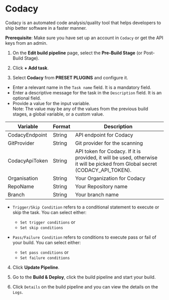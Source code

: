 # Codacy

Codacy is an automated code analysis/quality tool that helps developers to ship better software in a faster manner.

**Prerequisite**: Make sure you have set up an account in `Codacy` or get the API keys from an admin.

1. On the **Edit build pipeline** page, select the **Pre-Build Stage** (or Post-Build Stage).

2. Click **+ Add task**.

3. Select **Codacy** from **PRESET PLUGINS** and configure it.

 * Enter a relevant name in the `Task name` field. It is a mandatory field.
 * Enter a descriptive message for the task in the `Description` field. It is an optional field.
 * Provide a value for the input variable.<br> Note: The value may be any of the values from the previous build stages, a global variable, or a custom value.</br>

 | Variable | Format | Description |
 | ---- | ---- | ---- |
 | CodacyEndpoint | String | API endpoint for Codacy |
 | GitProvider | String | Git provider for the scanning |
 | CodacyApiToken | String | API token for Codacy. If it is provided, it will be used, otherwise it will be picked from Global secret (CODACY_API_TOKEN). |
 | Organisation | String | Your Organization for Codacy|
 | RepoName | String | Your Repository name |
 | Branch | String | Your branch name |

 * `Trigger/Skip Condition` refers to a conditional statement to execute or skip the task. You can select either:<ul><li>`Set trigger conditions` or</li><li>`Set skip conditions`</li></ul> 

 * `Pass/Failure Condition` refers to conditions to execute pass or fail of your build. You can select either:<ul><li>`Set pass conditions` or</li><li>`Set failure conditions`</li></ul> 

4. Click **Update Pipeline**.

5. Go to the **Build & Deploy**, click the build pipeline and start your build.

6. Click `Details` on the build pipeline and you can view the details on the `Logs`.